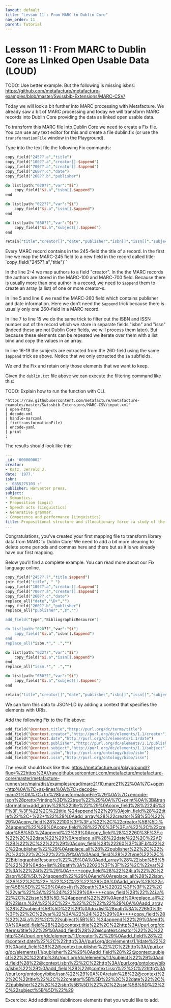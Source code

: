 ```yaml
---
layout: default
title: "Lesson 11 : From MARC to Dublin Core"
nav_order: 11
parent: Tutorial
---
```



# Lesson 11 : From MARC to Dublin Core as Linked Open Usable Data (LOUD)
TODO: Use better example. But the following is missing isbns: https://github.com/metafacture/metafacture-examples/blob/master/Swissbib-Extensions/MARC-CSV/

Today we will look a bit further into MARC processing with Metafacture. We already saw a bit of MARC processing and today we will transform MARC records into Dublin Core providing the data as linked open usable data.

To transform this MARC file into Dublin Core we need to create a Fix file. You can use any text editor for this and create a file dublin.fix (or use the `transformationFile` window in the Playground).

Type into the text file the following Fix commands:

```perl
copy_field("245??.a","title")
copy_field("100??.a","creator[].$append")
copy_field("700??.a","creator[].$append")
copy_field("260??.c","date")
copy_field("260??.b","publisher")

do list(path:"020??","var":"$i")
    copy_field("$i.a","isbn[].$append")
end

do list(path:"022??","var":"$i")
    copy_field("$i.a","issn[].$append")
end

do list(path:"650??","var":"$i")
    copy_field("$i.a","subject[].$append")
end

retain("title","creator[]","date","publisher","isbn[]","issn[]","subject[]")
```

Every MARC record contains in the 245-field the title of a record. In the first line we map the MARC-245 field to a new field in the record called title:
`copy_field("245??.a","title")``

In the line 2-4 we map authors to a field "creator". In the the MARC records the authors are stored in the MARC-100 and MARC-700 field. Because there is usually more than one author in a record, we need to `$append` them to create an array (a list) of one or more creator-s.

In line 5 and line 6 we read the MARC-260 field which contains publisher and date information. Here we don’t need the `$append` trick because there is usually only one 260-field in a MARC record.

In line 7 to line 15 we do the same trick to filter out the ISBN and ISSN number out of the record which we store in separate fields "isbn" and "issn" (indeed these are not Dublin Core fields, we will process them later). But because these elements can be repeated we iterate over them with a list bind and copy the values in an array.

In line 16-19 the subjects are extracted from the 260-field using the same `$append` trick as above. Notice that we only extracted the `$a` subfields.

We end the Fix and retain only those elements that we want to keep.

Given the `dublin.txt` file above we can execute the filtering command like this:

TODO: Explain how to run the function with CLI.


```text
"https://raw.githubusercontent.com/metafacture/metafacture-examples/master/Swissbib-Extensions/MARC-CSV/input.xml"
| open-http
| decode-xml
| handle-marcxml
| fix(transformationFile)
| encode-yaml
| print
;
```

The results should look like this:

```yaml
---
_id: '000000002'
creator:
- Katz, Jerrold J.
date: '1977.'
isbn:
- '0855275103 :'
publisher: Harvester press,
subject:
- Semantics.
- Proposition (Logic)
- Speech acts (Linguistics)
- Generative grammar.
- Competence and performance (Linguistics)
title: Propositional structure and illocutionary force :a study of the contribution of sentence meaning to speech acts /Jerrold J. Katz.
...
```

Congratulations, you’ve created your first mapping file to transform library data from MARC to Dublin Core! We need to add a bit more cleaning to delete some periods and commas here and there but as it is we already have our first mapping.

Below you’ll find a complete example. You can read more about our Fix language online.

```perl
copy_field("245??.?","title.$append")
join_field("title", " ")
copy_field("100??.a","creator[].$append")
copy_field("700??.a","creator[].$append")
copy_field("260??.c","date")
replace_all("date","\D+","")
copy_field("260??.b","publisher")
replace_all("publisher",",$","")

add_field("type","BibliographicResource")

do list(path:"020??","var":"$i")
    copy_field("$i.a","isbn[].$append")
end
replace_all("isbn.*"," .","")

do list(path:"022??","var":"$i")
    copy_field("$i.a","issn[].$append")
end
replace_all("issn.*"," .","")

do list(path:"650??","var":"$i")
    copy_field("$i.a","subject[].$append")
end

retain("title","creator[]","date","publisher","isbn[]","issn[]","subject[]")
```

We can turn this data to JSON-LD by adding a context that specifies the elements with URIs.

Add the following Fix to the Fix above:

```perl
add_field("@context.title","http://purl.org/dc/terms/title")
add_field("@context.creator","http://purl.org/dc/elements/1.1/creator")
add_field("@context.date","http://purl.org/dc/elements/1.1/date")
add_field("@context.publisher","http://purl.org/dc/elements/1.1/publisher")
add_field("@context.subject","http://purl.org/dc/elements/1.1/subject")
add_field("@context.isbn","http://purl.org/ontology/bibo/isbn")
add_field("@context.issn","http://purl.org/ontology/bibo/issn")
```

The result should look like this:
https://metafacture.org/playground/?flux=%22https%3A//raw.githubusercontent.com/metafacture/metafacture-core/master/metafacture-runner/src/main/dist/examples/read/marc21/10.marc21%22%0A%7C+open-http%0A%7C+as-lines%0A%7C+decode-marc21%0A%7C+fix%28transformationFile%29%0A%7C+encode-json%28prettyPrinting%3D%22true%22%29%0A%7C+print%0A%3B&transformation=add_array%28%22title%22%29%0Acopy_field%28%22245%3F%3F.%3F%22%2C%22title.%24append%22%29%0Ajoin_field%28%22title%22%2C+%22+%22%29%0Aadd_array%28%22creator%5B%5D%22%29%0Acopy_field%28%22100%3F%3F.a%22%2C%22creator%5B%5D.%24append%22%29%0Acopy_field%28%22700%3F%3F.a%22%2C%22creator%5B%5D.%24append%22%29%0Acopy_field%28%22260%3F%3F.c%22%2C%22date%22%29%0Areplace_all%28%22date%22%2C%22\\D%2B%22%2C%22%22%29%0Acopy_field%28%22260%3F%3F.b%22%2C%22publisher%22%29%0Areplace_all%28%22publisher%22%2C%22%2C%24%22%2C%22%22%29%0A%0Aadd_field%28%22type%22%2C%22BibliographicResource%22%29%0A%0Aadd_array%28%22isbn%5B%5D%22%29%0Ado+list%28path%3A%22020%3F%3F%22%2C%22var%22%3A%22%24i%22%29%0A++++copy_field%28%22%24i.a%22%2C%22isbn%5B%5D.%24append%22%29%0Aend%0Areplace_all%28%22isbn.%2A%22%2C%22+.%22%2C%22%22%29%0A%0Aadd_array%28%22isbn%5B%5D%22%29%0Ado+list%28path%3A%22022%3F%3F%22%2C%22var%22%3A%22%24i%22%29%0A++++copy_field%28%22%24i.a%22%2C%22issn%5B%5D.%24append%22%29%0Aend%0Areplace_all%28%22issn.%2A%22%2C%22+.%22%2C%22%22%29%0A%0Aadd_array%28%22subject%5B%5D%22%29%0Ado+list%28path%3A%22650%3F%3F%22%2C%22var%22%3A%22%24i%22%29%0A++++copy_field%28%22%24i.a%22%2C%22subject%5B%5D.%24append%22%29%0Aend%0A%0Aadd_field%28%22@context.title%22%2C%22http%3A//purl.org/dc/terms/title%22%29%0Aadd_field%28%22@context.creator%22%2C%22http%3A//purl.org/dc/elements/1.1/creator%22%29%0Aadd_field%28%22@context.date%22%2C%22http%3A//purl.org/dc/elements/1.1/date%22%29%0Aadd_field%28%22@context.publisher%22%2C%22http%3A//purl.org/dc/elements/1.1/publisher%22%29%0Aadd_field%28%22@context.subject%22%2C%22http%3A//purl.org/dc/elements/1.1/subject%22%29%0Aadd_field%28%22@context.isbn%22%2C%22http%3A//purl.org/ontology/bibo/isbn%22%29%0Aadd_field%28%22@context.issn%22%2C%22http%3A//purl.org/ontology/bibo/issn%22%29%0A%0Aretain%28%22@context%22%2C%22title%22%2C%22creator%5B%5D%22%2C%22date%22%2C%22publisher%22%2C%22isbn%5B%5D%22%2C%22issn%5B%5D%22%2C%22subject%5B%5D%22%29

Excercice: Add additional dublincore elements that you would like to add.
